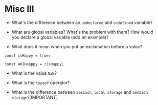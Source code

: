 # Misc III

- What's the difference between an `undeclared` and `undefined` variable?

- What are global variables? What's the problem with them? How would you declare a global variable (add an example)?

- What does it mean when you put an exclamation before a value?

```
const isHappy = true;

const amIHapppy = !isHappy;
```

- What is the value `NaN`?

- What is the `typeof` operator?

- What is the difference between `session`, `local storage` and `session storage`?[IMPORTANT]
